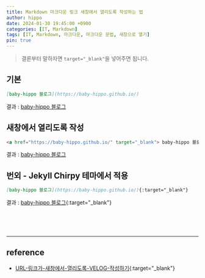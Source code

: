 ```yaml
---
title: Markdown 마크다운 링크 새창에서 열리도록 작성하는 법
author: hippo
date: 2024-01-30 19:45:00 +0900
categories: [IT, Markdown]
tags: [IT, Markdown, 마크다운, 마크다운 문법, 새창으로 열기]
pin: true
---
```


> 결론부터 말하자면 `target="_blank"`을 넣어주면 됩니다.

## 기본
```md
[baby-hippo 블로그](https://baby-hippo.github.io/)
```
결과 : [baby-hippo 블로그](https://baby-hippo.github.io/posts/Markdown-Link/)

## 새창에서 열리도록 작성
```md
<a href="https://baby-hippo.github.io/" target="_blank"> baby-hippo 블로그 </a>
```
결과 : <a href="https://baby-hippo.github.io/" target="_blank"> baby-hippo 블로그 </a>


## 번외 - Jekyll Chirpy 테마에서 적용
```md
[baby-hippo 블로그](https://baby-hippo.github.io/){:target="_blank"}
```
결과 : [baby-hippo 블로그](https://baby-hippo.github.io/){:target="_blank"}


<br>
<br>
<br>

---
## reference
- [URL-링크가-새창에서-열리도록-VELOG-작성하기](https://velog.io/@countifs/URL-%EB%A7%81%ED%81%AC%EA%B0%80-%EC%83%88%EC%B0%BD%EC%97%90%EC%84%9C-%EC%97%B4%EB%A6%AC%EB%8F%84%EB%A1%9D-VELOG-%EC%9E%91%EC%84%B1%ED%95%98%EA%B8%B0){:target="_blank"}


